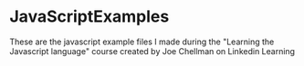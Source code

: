 # JavaScriptExamples
These are the javascript example files I made during the "Learning the Javascript language" course created by Joe Chellman on Linkedin Learning
